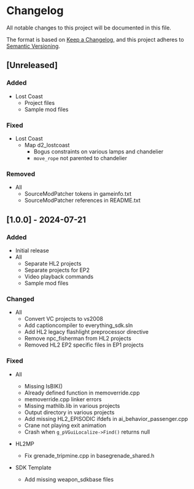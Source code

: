 # Changelog

All notable changes to this project will be documented in this file.

The format is based on [Keep a Changelog](https://keepachangelog.com/en/1.0.0/),
and this project adheres to [Semantic Versioning](https://semver.org/spec/v2.0.0.html).

## [Unreleased]

### Added

- Lost Coast
  - Project files
  - Sample mod files

### Fixed

- Lost Coast
  - Map d2_lostcoast
    - Bogus constraints on various lamps and chandelier
    - `move_rope` not parented to chandelier

### Removed

- All
  - SourceModPatcher tokens in gameinfo.txt
  - SourceModPatcher references in README.txt

## [1.0.0] - 2024-07-21

### Added

- Initial release
- All
  - Separate HL2 projects
  - Separate projects for EP2
  - Video playback commands
  - Sample mod files

### Changed

- All
  - Convert VC projects to vs2008
  - Add captioncompiler to everything_sdk.sln
  - Add HL2 legacy flashlight preprocessor directive
  - Remove npc_fisherman from HL2 projects
  - Removed HL2 EP2 specific files in EP1 projects

### Fixed

- All
  - Missing IsBIK()
  - Already defined function in memoverride.cpp
  - memoverride.cpp linker errors
  - Missing mathlib.lib in various projects
  - Output directory in various projects
  - Add missing HL2_EPISODIC ifdefs in ai_behavior_passenger.cpp
  - Crane not playing exit animation
  - Crash when `g_pVGuiLocalize->Find()` returns null

- HL2MP
  - Fix grenade_tripmine.cpp in basegrenade_shared.h

- SDK Template
  - Add missing weapon_sdkbase files
